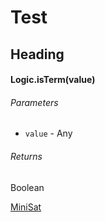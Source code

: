 # Test

## Heading

#### Logic.isTerm(value)

###### Parameters

* `value` - Any

###### Returns

Boolean

[MiniSat](http://minisat.se/)
